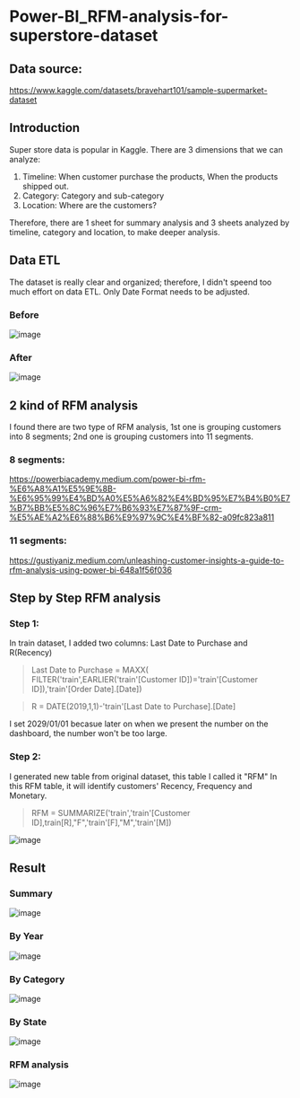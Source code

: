 # Power-BI_RFM-analysis-for-superstore-dataset

## Data source:
https://www.kaggle.com/datasets/bravehart101/sample-supermarket-dataset

## Introduction
Super store data is popular in Kaggle.
There are 3 dimensions that we can analyze: 
1. Timeline: When customer purchase the products, When the products shipped out.
2. Category: Category and sub-category
3. Location: Where are the customers?

Therefore, there are 1 sheet for summary analysis and 3 sheets analyzed by timeline, category and location, to make deeper analysis.

## Data ETL
The dataset is really clear and organized; therefore, I didn't speend too much effort on data ETL.
Only Date Format needs to be adjusted.
### Before
![image](https://github.com/user-attachments/assets/2d266e4c-e3a1-4dad-a7fd-b405214e6fc7)

### After
![image](https://github.com/user-attachments/assets/6d8a50c7-7616-4089-bb2c-2f1299905ce7)

## 2 kind of RFM analysis
I found there are two type of RFM analysis, 1st one is grouping customers into 8 segments; 2nd one is grouping customers into 11 segments.

### 8 segments:

https://powerbiacademy.medium.com/power-bi-rfm-%E6%A8%A1%E5%9E%8B-%E6%95%99%E4%BD%A0%E5%A6%82%E4%BD%95%E7%B4%B0%E7%B7%BB%E5%8C%96%E7%B6%93%E7%87%9F-crm-%E5%AE%A2%E6%88%B6%E9%97%9C%E4%BF%82-a09fc823a811

### 11 segments:

https://gustiyaniz.medium.com/unleashing-customer-insights-a-guide-to-rfm-analysis-using-power-bi-648a1f56f036

## Step by Step RFM analysis
### Step 1:
In train dataset, I added two columns: Last Date to Purchase and R(Recency)

> Last Date to Purchase = MAXX(
    FILTER('train',EARLIER('train'[Customer ID])='train'[Customer ID]),'train'[Order Date].[Date])

> R = DATE(2019,1,1)-'train'[Last Date to Purchase].[Date]

I set 2029/01/01 becasue later on when we present the number on the dashboard, the number won't be too large.

### Step 2:
I generated new table from original dataset, this table I called it "RFM"
In this RFM table, it will identify customers' Recency, Frequency and Monetary.
> RFM = SUMMARIZE('train','train'[Customer ID],train[R],"F",'train'[F],"M",'train'[M])
> 
![image](https://github.com/user-attachments/assets/7c6fea01-a4b0-4549-98d5-3d2174264672)


## Result
### Summary
![image](https://github.com/user-attachments/assets/499e860f-f536-483c-b351-7565d0c2f54f)

### By Year
![image](https://github.com/user-attachments/assets/5b5702be-1eda-48eb-b5c0-7d1e3ff29e8d)

### By Category
![image](https://github.com/user-attachments/assets/14582621-b203-48e5-8985-1e4f4384da08)

### By State
![image](https://github.com/user-attachments/assets/114ddef5-1e65-426f-9c0a-31ca5b59dfd2)

### RFM analysis
![image](https://github.com/user-attachments/assets/92fc020d-b173-46ad-bd88-870b6d62a81a)

